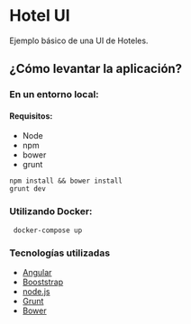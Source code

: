 # Hotel UI

Ejemplo básico de una UI de Hoteles.

## ¿Cómo levantar la aplicación?

### En un entorno local:

#### Requisitos:

- Node
- npm
- bower
- grunt

```
npm install && bower install
grunt dev

```

### Utilizando Docker:

```
 docker-compose up

```

 
### Tecnologías utilizadas

- [Angular](https://angular.io)
- [Booststrap](http://getbootstrap.com)
- [node.js](https://nodejs.org)
- [Grunt](https://gruntjs.com)
- [Bower](https://bower.io)

